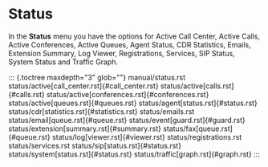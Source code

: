 # Status

In the **Status** menu you have the options for Active Call Center,
Active Calls, Active Conferences, Active Queues, Agent Status, CDR
Statistics, Emails, Extension Summary, Log Viewer, Registrations,
Services, SIP Status, System Status and Traffic Graph.

::: {.toctree maxdepth="3" glob=""}
manual/status.rst status/active[call_center.rst]{#call_center.rst}
status/active[calls.rst]{#calls.rst}
status/active[conferences.rst]{#conferences.rst}
status/active[queues.rst]{#queues.rst}
status/agent[status.rst]{#status.rst}
status/cdr[statistics.rst]{#statistics.rst} status/emails.rst
status/email[queue.rst]{#queue.rst} status/event[guard.rst]{#guard.rst}
status/extension[summary.rst]{#summary.rst}
status/fax[queue.rst]{#queue.rst} status/log[viewer.rst]{#viewer.rst}
status/registrations.rst status/services.rst
status/sip[status.rst]{#status.rst}
status/system[status.rst]{#status.rst}
status/traffic[graph.rst]{#graph.rst}
:::
